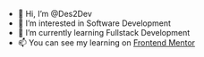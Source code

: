 - 👋 Hi, I’m @Des2Dev
- 👀 I’m interested in Software Development
- 🌱 I’m currently learning Fullstack Development
- 📫 You can see my learning on [Frontend Mentor](https://www.frontendmentor.io/profile/Des2Dev)
